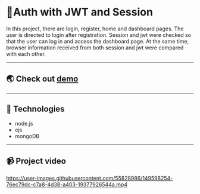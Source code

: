 # 🔐Auth with JWT and Session

In this project, there are login, register, home and dashboard pages. The user is directed to login after registration. Session and jwt were checked so that the user can log in and access the dashboard page. At the same time, browser information received from both session and jwt were compared with each other.

---

## 🌏 Check out [ demo](https://link-url-here.org)
---
## 🔎 Technologies

- node.js
- ejs
- mongoDB

---


## 📹 Project video



https://user-images.githubusercontent.com/55828986/149598254-76ec79dc-c7a8-4d38-a403-19377926544a.mp4

